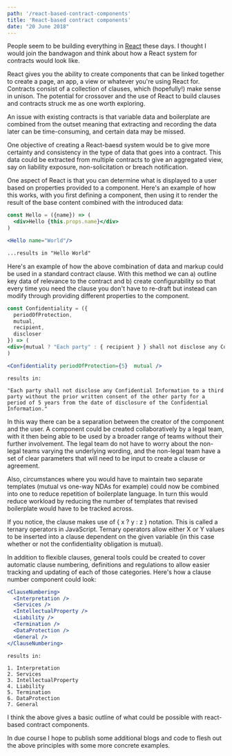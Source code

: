 ```yaml
---
path: '/react-based-contract-components'
title: 'React-based contract components'
date: "20 June 2018"
---
```


People seem to be building everything in [React](https://reactjs.org) these days. I thought I would join the bandwagon and think about how a React system for contracts would look like.

React gives you the ability to create components that can be linked together to create a page, an app, a view or whatever you're using React for. Contracts consist of a collection of clauses, which (hopefully!) make sense in unison. The potential for crossover and the use of React to build clauses and contracts struck me as one worth exploring.

An issue with existing contracts is that variable data and boilerplate are combined from the outset meaning that extracting and recording the data later can be time-consuming, and certain data may be missed.

One objective of creating a React-baesd system would be to give more certainty and consistency in the type of data that goes into a contract. This data could be extracted from multiple contracts to give an aggregated view, say on liability exposure, non-solicitation or breach notification. 

One aspect of React is that you can determine what is displayed to a user based on properties provided to a component. Here's an example of how this works, with you first defining a component, then using it to render the result of the base content combined with the introduced data:

```jsx
const Hello = ({name}) => (
  <div>Hello {this.props.name}</div>
) 
```

```jsx
<Hello name="World"/>
```

```html
...results in "Hello World"
```

Here's an example of how the above combination of data and markup could be used in a standard contract clause. With this method we can a) outline key data of relevance to the contract and b) create configurability so that every time you need the clause you don't have to re-draft but instead can modify through providing different properties to the component.

```jsx
const Confidentiality = ({ 
  periodOfProtection,
  mutual, 
  recipient, 
  discloser
}) => (
<div>{mutual ? "Each party" : { recipient } } shall not disclose any Confidential Information to a third party without the prior written consent of { mutual ? "the other party" : { discloser } } for a period of { periodOfProtection } years from the date of disclosure of the Confidential Information.</div>
)
```

```jsx
<Confidentiality periodOfProtection={5}  mutual />
```

```
results in:

"Each party shall not disclose any Confidential Information to a third party without the prior written consent of the other party for a period of 5 years from the date of disclosure of the Confidential Information."
```

In this way there can be a separation between the creator of the component and the user. A component could be created collaboratively by a legal team, with it then being able to be used by a broader range of teams without their further involvement. The legal team do not have to worry about the non-legal teams varying the underlying wording, and the non-legal team have a set of clear parameters that will need to be input to create a clause or agreement. 

Also, circumstances where you would have to maintain two separate templates (mutual vs one-way NDAs for example) could now be combined into one to reduce repetition of boilerplate language. In turn this would reduce workload by reducing the number of templates that revised boilerplate would have to be tracked across.

If you notice, the clause makes use of  { x ? y : z } notation. This is called a ternary operators in JavaScript. Ternary operators allow either X or Y values to be inserted into a clause dependent on the given variable (in this case whether or not the confidentiality obligation is mutual).

In addition to flexible clauses, general tools could be created to cover automatic clause numbering, definitions and regulations to allow easier tracking and updating of each of those categories. Here's how a clause number component could look:

```jsx
<ClauseNumbering>
  <Interpretation />
  <Services />
  <IntellectualProperty />
  <Liability />
  <Termination />
  <DataProtection />
  <General />
</ClauseNumbering>

```

```
results in:

1. Interpretation
2. Services
3. IntellectualProperty
4. Liability
5. Termination
6. DataProtection
7. General
```

I think the above gives a basic outline of what could be possible with react-based contract components. 

In due course I hope to publish some additional blogs and code to flesh out the above principles with some more concrete examples.






